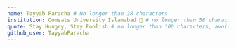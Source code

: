 ```yaml
---
name: Tayyab Paracha # No longer than 28 characters
institution: Comsats University Islamabad 🚩 # no longer than 58 characters
quote: Stay Hungry, Stay Foolish # no longer than 100 characters, avoid using quotes(") to guarantee the format remains the same.
github_user: TayyabParacha
---
```

